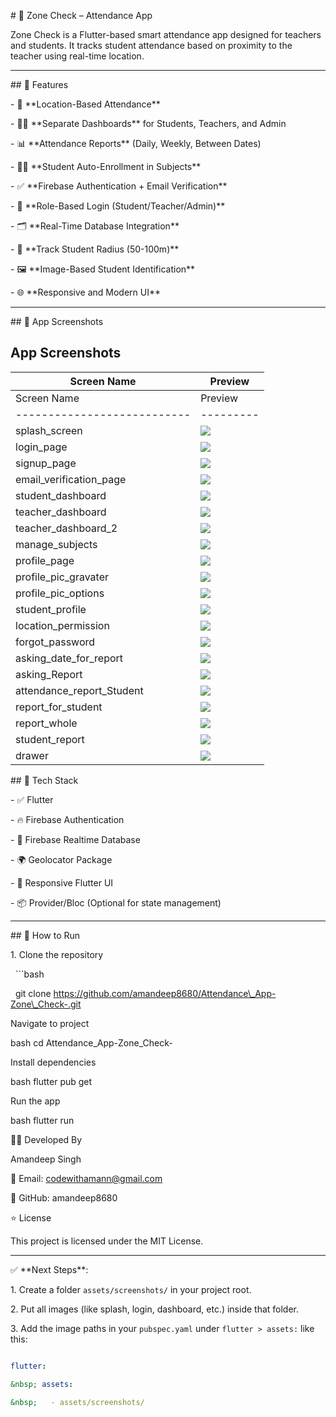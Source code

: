 \# 📲 Zone Check – Attendance App



Zone Check is a Flutter-based smart attendance app designed for teachers and students. It tracks student attendance based on proximity to the teacher using real-time location. 



---



\## 📌 Features



\- 📍 \*\*Location-Based Attendance\*\*  

\- 👨‍🏫 \*\*Separate Dashboards\*\* for Students, Teachers, and Admin  

\- 📊 \*\*Attendance Reports\*\* (Daily, Weekly, Between Dates)  

\- 🧑‍🎓 \*\*Student Auto-Enrollment in Subjects\*\*  

\- ✅ \*\*Firebase Authentication + Email Verification\*\*  

\- 🔐 \*\*Role-Based Login (Student/Teacher/Admin)\*\*  

\- 🗂️ \*\*Real-Time Database Integration\*\*  

\- 🧭 \*\*Track Student Radius (50-100m)\*\*  

\- 🖼️ \*\*Image-Based Student Identification\*\*  

\- 🌐 \*\*Responsive and Modern UI\*\*  



---







\## 📸 App Screenshots

## App Screenshots

| Screen Name                | Preview |
|---------------------------|---------|
| Screen Name                | Preview |
|---------------------------|---------|
| splash_screen             | ![](screenshots/splash_screen.png) |
| login_page                | ![](screenshots/login_page.png) |
| signup_page               | ![](screenshots/signup_page.png) |
| email_verification_page   | ![](screenshots/email_verification_page.png) |
| student_dashboard         | ![](screenshots/student_dashboard.png) |
| teacher_dashboard         | ![](screenshots/teacher_dashboard.png) |
| teacher_dashboard_2       | ![](screenshots/teacher_dashboard_2.png) |
| manage_subjects           | ![](screenshots/manage_subjects.png) |
| profile_page              | ![](screenshots/profile_page.png) |
| profile_pic_gravater      | ![](screenshots/profile_pic_gravater.png) |
| profile_pic_options       | ![](screenshots/profile_pic_options.png) |
| student_profile           | ![](screenshots/student_profile.png) |
| location_permission       | ![](screenshots/location_permission.png) |
| forgot_password           | ![](screenshots/forgot_password.png) |
| asking_date_for_report    | ![](screenshots/asking_date_for_report.png) |
| asking_Report             | ![](screenshots/asking_Report.png) |
| attendance_report_Student | ![](screenshots/attendance_report_Student.png) |
| report_for_student        | ![](screenshots/report_for_student.png) |
| report_whole              | ![](screenshots/report_whole.png) |
| student_report            | ![](screenshots/student_report.png) |
| drawer                    | ![](screenshots/drawer.png) |





\## 🔧 Tech Stack



\- ✅ Flutter

\- 🔥 Firebase Authentication

\- 💾 Firebase Realtime Database

\- 🌍 Geolocator Package

\- 📱 Responsive Flutter UI

\- 📦 Provider/Bloc (Optional for state management)



---



\## 🚀 How to Run



1\. Clone the repository  

&nbsp;  ```bash

&nbsp;  git clone https://github.com/amandeep8680/Attendance\_App-Zone\_Check-.git

Navigate to project




bash
cd Attendance\_App-Zone\_Check-

Install dependencies


bash
flutter pub get

Run the app



bash
flutter run



🧑‍💻 Developed By

Amandeep Singh

📧 Email: codewithamann@gmail.com

🔗 GitHub: amandeep8680



⭐ License

This project is licensed under the MIT License.





---



✅ \*\*Next Steps\*\*:

1\. Create a folder `assets/screenshots/` in your project root.  

2\. Put all images (like splash, login, dashboard, etc.) inside that folder.  

3\. Add the image paths in your `pubspec.yaml` under `flutter > assets:` like this:



```yaml

flutter:

&nbsp; assets:

&nbsp;   - assets/screenshots/



